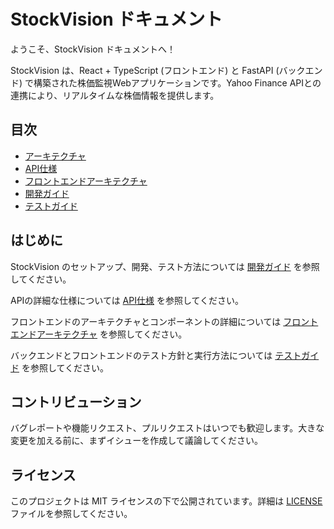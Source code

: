 # StockVision ドキュメント

ようこそ、StockVision ドキュメントへ！

StockVision は、React + TypeScript (フロントエンド) と FastAPI (バックエンド) で構築された株価監視Webアプリケーションです。Yahoo Finance APIとの連携により、リアルタイムな株価情報を提供します。

## 目次

- [アーキテクチャ](architecture.md)
- [API仕様](api_spec.md)
- [フロントエンドアーキテクチャ](frontend_architecture.md)
- [開発ガイド](development_guide.md)
- [テストガイド](testing_guide.md)

## はじめに

StockVision のセットアップ、開発、テスト方法については [開発ガイド](development_guide.md) を参照してください。

APIの詳細な仕様については [API仕様](api_spec.md) を参照してください。

フロントエンドのアーキテクチャとコンポーネントの詳細については [フロントエンドアーキテクチャ](frontend_architecture.md) を参照してください。

バックエンドとフロントエンドのテスト方針と実行方法については [テストガイド](testing_guide.md) を参照してください。

## コントリビューション

バグレポートや機能リクエスト、プルリクエストはいつでも歓迎します。大きな変更を加える前に、まずイシューを作成して議論してください。

## ライセンス

このプロジェクトは MIT ライセンスの下で公開されています。詳細は [LICENSE](../LICENSE) ファイルを参照してください。